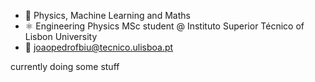 - 🔭 Physics, Machine Learning and Maths
- ⚛️ Engineering Physics MSc student @ Instituto Superior Técnico of Lisbon University
- 📧 joaopedrofbiu@tecnico.ulisboa.pt

currently doing some stuff

<!---
joaopedrobiu6/joaopedrobiu6 is a ✨ special ✨ repository because its `README.md` (this file) appears on your GitHub profile.
You can click the Preview link to take a look at your changes.
--->
